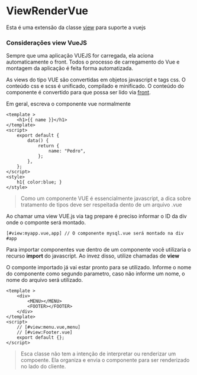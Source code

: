 # ViewRenderVue

Esta é uma extensão da classe [view](https://github.com/php-elegance/server/blob/main/.doc/view.md) para suporte a vuejs

### Considerações view VueJS

Sempre que uma aplicação VUEJS for carregada, ela aciona automaticamente o front. Todos o processo de carregamento do Vue e montagem da aplicação é feita forma automatizada.

As views do tipo VUE são convertidas em objetos javascript e tags css. O conteúdo css e scss é unificado, compilado e minificado. O conteúdo do componente é convertido para que possa ser lido via [front](https://github.com/php-elegance/energize/blob/main/.doc/front.md).

Em geral, escreva o componente vue normalmente

    <template >
        <h1>{{ name }}</h1>
    </template>
    <script>
        export default {
            data() {
                return {
                    name: "Pedro",
                };
            },
        };
    </script>
    <style>
        h1{ color:blue; }
    </style>

> Como um componente VUE é essencialmente javascript, a dica sobre tratamento de tipos deve ser respeitada dento de um arquivo .vue

Ao chamar uma view VUE.js via tag prepare é preciso informar o ID da div onde o componte será montado.

    [#view:myapp.vue,app] // O componente mysql.vue será montado na div #app

Para importar componentes vue dentro de um componente vocẽ utilizaria o recurso **import** do javascript. Ao invez disso, utilize chamadas de **view**

O componte importado já vai estar pronto para se utilizado. Informe o nome do componente como segundo parametro, caso não informe um nome, o nome do arquivo será utilizado.

    <template >
        <div>
            <MENU></MENU>
            <FOOTER></FOOTER>
        </div>
    </template>
    <script>
        // [#view:menu.vue,menu]
        // [#view:Footer.vue]
        export default {};
    </script>

> Esca classe não tem a intenção de interpretar ou renderizar um compoente. Ela organiza e envia o componente para ser renderizado no lado do cliente.


